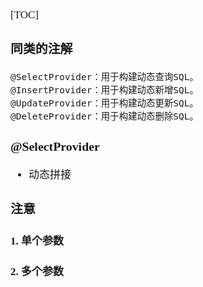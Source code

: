 <span  style="font-family: Simsun,serif; font-size: 17px; ">

[TOC]

### 同类的注解

~~~
@SelectProvider：用于构建动态查询SQL。
@InsertProvider：用于构建动态新增SQL。
@UpdateProvider：用于构建动态更新SQL。
@DeleteProvider：用于构建动态删除SQL。
~~~

### @SelectProvider

- 动态拼接

### 注意

#### 1. 单个参数

#### 2. 多个参数

</span>